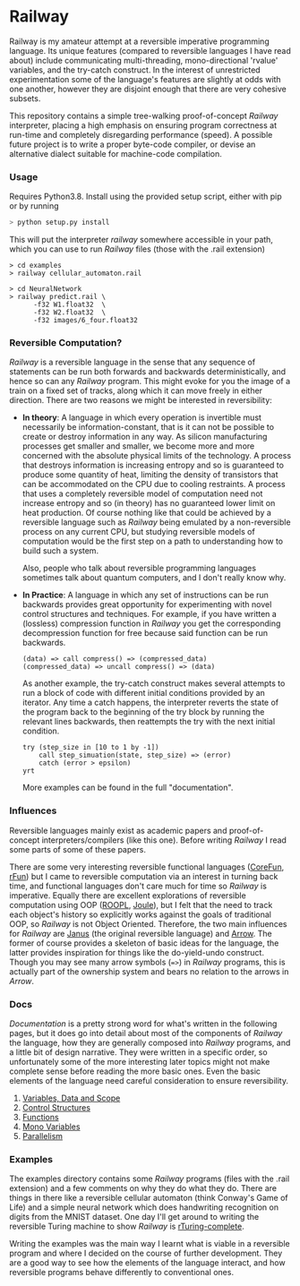 # Railway
Railway is my amateur attempt at a reversible imperative programming language. Its unique features (compared to reversible languages I have read about) include communicating multi-threading, mono-directional 'rvalue' variables, and the try-catch construct. In the interest of unrestricted experimentation some of the language's features are slightly at odds with one another, however they are disjoint enough that there are very cohesive subsets.

This repository contains a simple tree-walking proof-of-concept _Railway_ interpreter, placing a high emphasis on ensuring program correctness at run-time and completely disregarding performance (speed). A possible future project is to write a proper byte-code compiler, or devise an alternative dialect suitable for machine-code compilation.

### Usage

Requires Python3.8. Install using the provided setup script, either with pip or by running

```bash
> python setup.py install
```

This will put the interpreter _railway_ somewhere accessible in your path, which you can use to run _Railway_ files (those with the .rail extension)

```railway
> cd examples
> railway cellular_automaton.rail

> cd NeuralNetwork
> railway predict.rail \
      -f32 W1.float32  \
      -f32 W2.float32  \
      -f32 images/6_four.float32
```



### Reversible Computation?

_Railway_ is a reversible language in the sense that any sequence of statements can be run both forwards and backwards deterministically, and hence so can any _Railway_ program. This might evoke for you the image of a train on a fixed set of tracks, along which it can move freely in either direction. There are two reasons we might be interested in reversibility:

+ __In theory__: A language in which every operation is invertible must necessarily be information-constant, that is it can not be possible to create or destroy information in any way. As silicon manufacturing processes get smaller and smaller, we become more and more concerned with the absolute physical limits of the technology. A process that destroys information is increasing entropy and so is guaranteed to produce some quantity of heat, limiting the density of transistors that can be accommodated on the CPU due to cooling restraints. A process that uses a completely reversible model of computation need not increase entropy and so (in theory) has no guaranteed lower limit on heat production. Of course nothing like that could be achieved by a reversible language such as _Railway_ being emulated by a non-reversible process on any current CPU, but studying reversible models of computation would be the first step on a path to understanding how to build such a system. 

  Also, people who talk about reversible programming languages sometimes talk about quantum computers, and I don't really know why.

+ __In Practice__: A language in which any set of instructions can be run backwards provides great opportunity for experimenting with novel control structures and techniques. For example, if you have written a (lossless) compression function in _Railway_ you get the corresponding decompression function for free because said function can be run backwards.

  ```railway
  (data) => call compress() => (compressed_data)
  (compressed_data) => uncall compress() => (data)
  ```

  As another example, the try-catch construct makes several attempts to run a block of code with different initial conditions provided by an iterator. Any time a catch happens, the interpreter reverts the state of the program back to the beginning of the try block by running the relevant lines backwards, then reattempts the try with the next initial condition.

  ```railway
  try (step_size in [10 to 1 by -1])
      call step_simuation(state, step_size) => (error)
      catch (error > epsilon)
  yrt
  ```

  More examples can be found in the full "documentation".

### Influences

Reversible languages mainly exist as academic papers and proof-of-concept interpreters/compilers (like this one). Before writing _Railway_ I read some parts of some of these papers.

There are some very interesting reversible functional languages ([CoreFun]( http://hjemmesider.diku.dk/~robin/papers/rc2018.pdf "CoreFun"), [rFun]( https://github.com/kirkedal/rfun-interp "rFun")) but I came to reversible computation via an interest in turning back time, and functional languages don't care much for time so _Railway_ is imperative. Equally there are excellent explorations of reversible computation using OOP ([ROOPL]( https://pdfs.semanticscholar.org/f193/3ff3539aa785de9cbdc6edc80cf7335abb07.pdf "ROOPL"), [Joule]( https://www.researchgate.net/publication/304621348_Elements_of_a_Reversible_Object-Oriented_Language "Joule")), but I felt that the need to track each object's history so explicitly works against the goals of traditional OOP, so _Railway_ is not Object Oriented. Therefore, the two main influences for _Railway_ are [Janus](http://tetsuo.jp/ref/janus.pdf "Janus: A Time-Reversible Language") (the original reversible language) and [Arrow](https://etd.ohiolink.edu/!etd.send_file?accession=oberlin1443226400&disposition=inline "Arrow: A Modern Reversible Programming Language"). The former of course provides a skeleton of basic ideas for the language, the latter provides inspiration for things like the do-yield-undo construct. Though you may see many arrow symbols (`=>`) in _Railway_ programs, this is actually part of the ownership system and bears no relation to the arrows in _Arrow_.

### Docs

_Documentation_ is a pretty strong word for what's written in the following pages, but it does go into detail about most of the components of _Railway_ the language, how they are generally composed into _Railway_ programs, and a little bit of design narrative. They were written in a specific order, so unfortunately some of the more interesting later topics might not make complete sense before reading the more basic ones. Even the basic elements of the language need careful consideration to ensure reversibility.
1. [Variables, Data and Scope](https://github.com/jndean/railway/wiki/Variables,-Data-and-Scope)
2. [Control Structures](https://github.com/jndean/railway/wiki/Control-Structures)
3. [Functions](https://github.com/jndean/railway/wiki/Functions)
4. [Mono Variables](https://github.com/jndean/railway/wiki/Mono-Variables)
5. [Parallelism](https://github.com/jndean/railway/wiki/Parallelism)


### Examples

The examples directory contains some _Railway_ programs (files with the .rail extension) and a few comments on why they do what they do. There are things in there like a reversible cellular automaton (think Conway's Game of Life) and a simple neural network which does handwriting recognition on digits from the MNIST dataset. One day I'll get around to writing the reversible Turing machine to show _Railway_ is [rTuring-complete](https://www.researchgate.net/publication/220836123_A_Simple_and_Efficient_Universal_Reversible_Turing_Machine). 

Writing the examples was the main way I learnt what is viable in a reversible program and where I decided on the course of further development. They are a good way to see how the elements of the language interact, and how reversible programs behave differently to conventional ones.